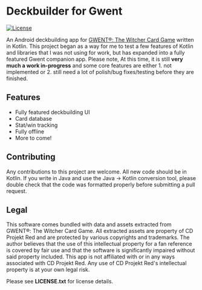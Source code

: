 # Deckbuilder for Gwent

[![License](https://img.shields.io/badge/License-Apache%202.0-blue.svg)](https://opensource.org/licenses/Apache-2.0)

An Android deckbuilding  app for [GWENT®: The Witcher Card Game](https://www.playgwent.com/en) written in Kotlin. This project began as a way for me to test a few features of Kotlin and libraries that I was not using for work, but has expanded into a fully featured Gwent companion app. Please note, At this time, it is still **very much a work in-progress** and some core features are either 1. not implemented or 2. still need a lot of polish/bug fixes/testing before they are finished.

## Features
+ Fully featured deckbuilding UI
+ Card database
+ Stat/win tracking
+ Fully offline
+ More to come!

## Contributing
Any contributions to this project are welcome. All new code should be in Kotlin. If you write in Java and use the Java -> Kotlin conversion tool, please double check that the code was formatted properly before submitting a pull request.

## Legal
This software comes bundled with data and assets extracted from GWENT®: The Witcher Card Game. All extracted assets are property of CD Projekt Red and are protected by various copyrights and trademarks. The author believes that the use of this intellectual property for a fan reference is covered by fair use and that the software is significantly impaired without said property included. This app is not affiliated with or in any ways associated with CD Projekt Red. Any use of CD Projekt Red's intellectual property is at your own legal risk.

Please see **LICENSE.txt** for license details.